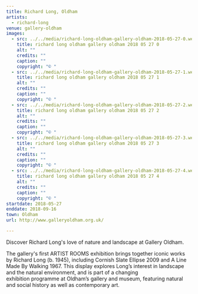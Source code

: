 ```yaml
---
title: Richard Long, Oldham
artists:
  - richard-long
venue: gallery-oldham
images:
  - src: ../../media/richard-long-oldham-gallery-oldham-2018-05-27-0.webp
    title: richard long oldham gallery oldham 2018 05 27 0
    alt: ""
    credits: ""
    caption: ""
    copyright: "© "
  - src: ../../media/richard-long-oldham-gallery-oldham-2018-05-27-1.webp
    title: richard long oldham gallery oldham 2018 05 27 1
    alt: ""
    credits: ""
    caption: ""
    copyright: "© "
  - src: ../../media/richard-long-oldham-gallery-oldham-2018-05-27-2.webp
    title: richard long oldham gallery oldham 2018 05 27 2
    alt: ""
    credits: ""
    caption: ""
    copyright: "© "
  - src: ../../media/richard-long-oldham-gallery-oldham-2018-05-27-3.webp
    title: richard long oldham gallery oldham 2018 05 27 3
    alt: ""
    credits: ""
    caption: ""
    copyright: "© "
  - src: ../../media/richard-long-oldham-gallery-oldham-2018-05-27-4.webp
    title: richard long oldham gallery oldham 2018 05 27 4
    alt: ""
    credits: ""
    caption: ""
    copyright: "© "
startdate: 2018-05-27
enddate: 2018-09-16
town: Oldham
url: http://www.galleryoldham.org.uk/

---
```


Discover Richard Long's love of nature and landscape at Gallery Oldham.

The gallery's first ARTIST ROOMS exhibition brings together iconic works by Richard Long (b. 1945), including Cornish Slate Ellipse 2009 and A Line Made By Walking 1967. This display explores Long’s interest in landscape and the natural environment, and is part of a changing exhibition programme at Oldham’s gallery and museum, featuring natural and social history as well as contemporary art.